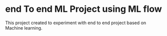 # end To end ML Project using ML flow

This project created to experiment with end to end project based on Machine learning.
